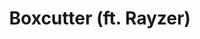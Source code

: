 ---
layout: song
id: 14
title: Boxcutter (ft. Rayzer)
artist: Kraedt
genre: Electro House
image: Boxcutter.jpg
buy-able: true
downloadable: true
yt-id: KMRAMqbVhpY
itunes: https://itunes.apple.com/us/album/the-record-crate/id1195366160
beatport:
gplay: dbo.Song
amazon: https://www.amazon.com/Record-Crate-Kraedt/dp/B01MT9BKO0/ref=sr_1_3?s=dmusic&ie=UTF8&qid=1491041296&sr=1-3-mp3-albums-bar-strip-0&keywords=Kraedt
license: 1
---